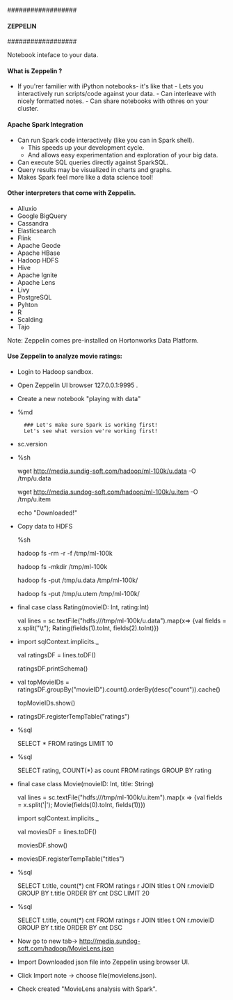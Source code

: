 ##################
#### ZEPPELIN ####
##################

Notebook inteface to your data.

#### What is Zeppelin ?

- If you'rer familier with iPython notebooks- it's like that
      - Lets you interactively run scripts/code against your data.
      - Can interleave with nicely formatted notes.
      - Can share notebooks with othres on your cluster.
      
#### Apache Spark Integration
- Can run Spark code interactively (like you can in Spark shell).
    - This speeds up your development cycle.
    - And allows easy experimentation and exploration of your big data.
- Can execute SQL queries directly against SparkSQL.
- Query results may be visualized in charts and graphs.
- Makes Spark feel more like a data science tool!

#### Other interpreters that come with Zeppelin.
- Alluxio
- Google BigQuery
- Cassandra
- Elasticsearch
- Flink
- Apache Geode
- Apache HBase
- Hadoop HDFS
- Hive
- Apache Ignite
- Apache Lens
- Livy
- PostgreSQL
- Pyhton
- R
- Scalding
- Tajo

Note: Zeppelin comes pre-installed on Hortonworks Data Platform.

#### Use Zeppelin to analyze movie ratings:
- Login to Hadoop sandbox.

- Open Zeppelin UI browser 127.0.0.1:9995 .

- Create a new notebook "playing with data"

- %md

        ### Let's make sure Spark is working first!
        Let's see what version we're working first!
- sc.version

- %sh

  wget http://media.sundig-soft.com/hadoop/ml-100k/u.data -O /tmp/u.data
  
  wget http://media.sundog-soft.com/hadoop/ml-100k/u.item -O /tmp/u.item
  
  echo "Downloaded!"
  
- Copy data to HDFS

  %sh
  
  hadoop fs -rm -r -f /tmp/ml-100k
  
  hadoop fs -mkdir /tmp/ml-100k
  
  hadoop fs -put /tmp/u.data /tmp/ml-100k/
  
  hadoop fs -put /tmp/u.utem /tmp/ml-100k/
  
- final case class Rating(movieID: Int, rating:Int)
  
  val lines = sc.textFile("hdfs:///tmp/ml-100k/u.data").map(x=> {val fields = x.split("\t"); Rating(fields(1).toInt, fields(2).toInt)})
  
- import sqlContext.implicits._
  
  val ratingsDF = lines.toDF()
  
  ratingsDF.printSchema()
  
- val topMovieIDs = ratingsDF.groupBy("movieID").count().orderBy(desc("count")).cache()
  
  topMovieIDs.show()
  
- ratingsDF.registerTempTable("ratings")

- %sql

  SELECT * FROM ratings LIMIT 10
  
- %sql

  SELECT rating, COUNT(*) as count FROM ratings GROUP BY rating
  
- final case class Movie(movieID: Int, title: String)

  val lines = sc.textFile("hdfs:///tmp/ml-100k/u.item").map(x => {val fields = x.split('|'); Movie(fields(0).toInt, fields(1))})
  
  import sqlContext.implicits._
  
  val moviesDF = lines.toDF()
  
  moviesDF.show()
  
- moviesDF.registerTempTable("titles")

- %sql

  SELECT t.title, count(*) cnt FROM ratings r JOIN titles t ON r.movieID GROUP BY t.title ORDER BY cnt DSC LIMIT 20
  
- %sql

  SELECT t.title, count(*) cnt FROM ratings r JOIN titles t ON r.movieID GROUP BY t.title ORDER BY cnt DSC
  
- Now go to new tab-> http://media.sundog-soft.com/hadoop/MovieLens.json

- Import Downloaded json file into Zeppelin using browser UI.

- Click Import note -> choose file(movielens.json).

- Check created "MovieLens analysis with Spark".
  
  
